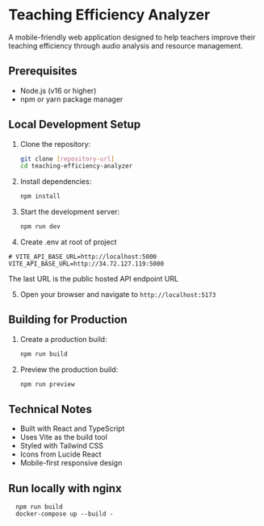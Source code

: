 # Teaching Efficiency Analyzer

A mobile-friendly web application designed to help teachers improve their teaching efficiency through audio analysis and resource management.



## Prerequisites

- Node.js (v16 or higher)
- npm or yarn package manager

## Local Development Setup

1. Clone the repository:
   ```bash
   git clone [repository-url]
   cd teaching-efficiency-analyzer
   ```

2. Install dependencies:
   ```bash
   npm install
   ```

3. Start the development server:
   ```bash
   npm run dev
   ```
   
4.  Create .env at root of project

   ```
   # VITE_API_BASE_URL=http://localhost:5000
   VITE_API_BASE_URL=http://34.72.127.119:5000
   ```
   The last URL is the public hosted API endpoint URL

5. Open your browser and navigate to `http://localhost:5173`



## Building for Production

1. Create a production build:
   ```bash
   npm run build
   ```

2. Preview the production build:
   ```bash
   npm run preview
   ```

## Technical Notes

- Built with React and TypeScript
- Uses Vite as the build tool
- Styled with Tailwind CSS
- Icons from Lucide React
- Mobile-first responsive design

## Run locally with nginx

```
  npm run build
  docker-compose up --build -
```
